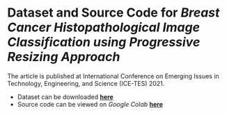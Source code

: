 # Dataset and Source Code for *Breast Cancer Histopathological Image Classification using Progressive Resizing Approach*

The article is published at International Conference on Emerging Issues in Technology, Engineering, and Science (ICE-TES) 2021.

-   Dataset can be downloaded [**here**](https://drive.google.com/file/d/1_29Vl_6YYYqt4RTn20lDY_-RWcuvcOVL/view?usp=sharing)
-   Source code can be viewed on _Google Colab_ [**here**](https://colab.research.google.com/drive/198h5RMPF57U_Q4Xsp49Op1A1C4j0-Sy6?usp=sharing)      


